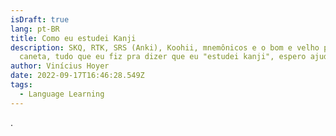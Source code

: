 ```yaml
---
isDraft: true
lang: pt-BR
title: Como eu estudei Kanji
description: SKQ, RTK, SRS (Anki), Koohii, mnemônicos e o bom e velho papel e
  caneta, tudo que eu fiz pra dizer que eu "estudei kanji", espero ajudar
author: Vinícius Hoyer
date: 2022-09-17T16:46:28.549Z
tags:
  - Language Learning
---
```

.﻿